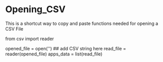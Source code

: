 # Opening_CSV
This is a shortcut way to copy and paste functions needed for opening a CSV File

from csv import reader

opened_file = open('') ## add CSV string here
read_file = reader(opened_file)
apps_data = list(read_file)
